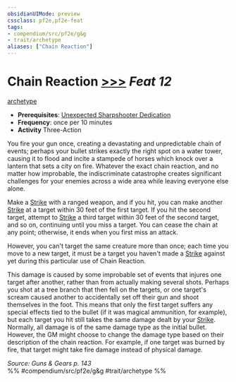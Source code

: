 ```yaml
---
obsidianUIMode: preview
cssclass: pf2e,pf2e-feat
tags:
- compendium/src/pf2e/g&g
- trait/archetype
aliases: ["Chain Reaction"]
---
```

# Chain Reaction  [>>>](chapter-9-playing-the-game.md#Actions "Three-Action") *Feat 12*  
[archetype](archetype.md "Archetype Feat Trait")  

- **Prerequisites**: [Unexpected Sharpshooter Dedication](unexpected-sharpshooter-dedication-g-g.md)
- **Frequency**: once per 10 minutes
- **Activity** Three-Action

You fire your gun once, creating a devastating and unpredictable chain of events; perhaps your bullet strikes exactly the right spot on a water tower, causing it to flood and incite a stampede of horses which knock over a lantern that sets a city on fire. Whatever the exact chain reaction, and no matter how improbable, the indiscriminate catastrophe creates significant challenges for your enemies across a wide area while leaving everyone else alone.

Make a [Strike](strike.md) with a ranged weapon, and if you hit, you can make another [Strike](strike.md) at a target within 30 feet of the first target. If you hit the second target, attempt to [Strike](strike.md) a third target within 30 feet of the second target, and so on, continuing until you miss a target. You can cease the chain at any point; otherwise, it ends when you first miss an attack.

However, you can't target the same creature more than once; each time you move to a new target, it must be a target you haven't made a [Strike](strike.md) against yet during this particular use of Chain Reaction.

This damage is caused by some improbable set of events that injures one target after another, rather than from actually making several shots. Perhaps you shot at a tree branch that then fell on the targets, or one target's scream caused another to accidentally set off their gun and shoot themselves in the foot. This means that only the first target suffers any special effects tied to the bullet (if it was magical ammunition, for example), but each target you hit still takes the same damage dealt by your [Strike](strike.md). Normally, all damage is of the same damage type as the initial bullet. However, the GM might choose to change the damage type based on their description of the chain reaction. For example, if one target was burned by fire, that target might take fire damage instead of physical damage.

*Source: Guns & Gears p. 143*  
%% #compendium/src/pf2e/g&g #trait/archetype %%